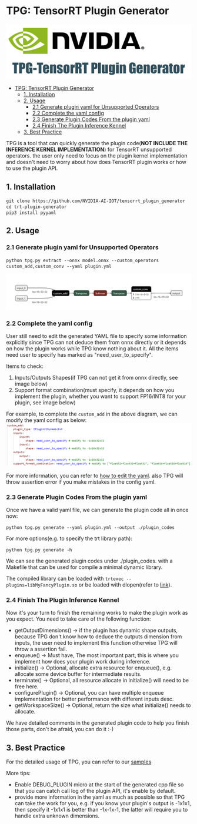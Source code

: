 # TPG: TensorRT Plugin Generator
![logo.png](./doc/logo.png)

- [TPG: TensorRT Plugin Generator](#tpg-tensorrt-plugin-generator)
  - [1. Installation](#1-installation)
  - [2. Usage](#2-usage)
    - [2.1 Generate plugin yaml for Unsupported Operators](#21-generate-plugin-yaml-for-unsupported-operators)
    - [2.2 Complete the yaml config](#22-complete-the-yaml-config)
    - [2.3 Generate Plugin Codes From the plugin yaml](#23-generate-plugin-codes-from-the-plugin-yaml)
    - [2.4 Finish The Plugin Inference Kennel](#24-finish-the-plugin-inference-kennel)
  - [3. Best Practice](#3-best-practice)

TPG is a tool that can quickly generate the plugin code(**NOT INCLUDE THE INFERENCE KERNEL IMPLEMENTATION**) for TensorRT unsupported operators. the user only need to focus on the plugin kernel implementation and doesn't need to worry about how does TensorRT plugin works or how to use the plugin API.
## 1. Installation

```
git clone https://github.com/NVIDIA-AI-IOT/tensorrt_plugin_generator
cd trt-plugin-generator
pip3 install pyyaml
```

## 2. Usage

### 2.1 Generate plugin yaml for Unsupported Operators


```
python tpg.py extract --onnx model.onnx --custom_operators custom_add,custom_conv --yaml plugin.yml
```
![onnx.png](./doc/onnx.png)

### 2.2 Complete the yaml config

User still need to edit the generated YAML file to specify some information explicitly since TPG can not deduce them from onnx directly or it depends on how the plugin works while TPG know nothing about it. All the items need user to specify has marked as "need_user_to_specify".

Items to check:
1. Inputs/Outputs Shapes(if TPG can not get it from onnx directly, see image below)
2. Support format combination(must specify, it depends on how you implement the plugin, whether you want to support FP16/INT8 for your plugin, see image below)

For example, to complete the `custom_add` in the above diagram, we can modify the yaml config as below:
![config.png](./doc/config.png)

For more information, you can refer to [how to edit the yaml](./doc/edit_yaml_config.md). also TPG will throw assertion error if you make mistakes in the config yaml.

### 2.3 Generate Plugin Codes From the plugin yaml

Once we have a valid yaml file, we can generate the plugin code all in once now:

```
python tpg.py generate --yaml plugin.yml --output ./plugin_codes
```

For more options(e.g. to specify the trt library path):
```
python tpg.py generate -h
```

We can see the generated plugin codes under ./plugin_codes. with a Makefile that can be used for compile a minimal dynamic library.

The compiled library can be loaded with `trtexec --plugins=libMyFancyPlugin.so` or be loaded with dlopen(refer to [link](https://github.com/NVIDIA/TensorRT/blob/b55c4710ce01f076c26710a48879fcb2661be4a9/samples/common/common.h#L893)).

### 2.4 Finish The Plugin Inference Kennel

Now it's your turn to finish the remaining works to make the plugin work as you expect. You need to take care of the following function:
- getOutputDimensions() -> if the plugin has dynamic shape outputs, because TPG don't know how to deduce the outputs dimension from inputs, the user need to implement this function otherwise TPG will throw a assertion fail.
- enqueue() -> Must have, The most important part, this is where you implement how does your plugin work during inference.
- initialize() -> Optional, allocate extra resource for enqueue(), e.g. allocate some device buffer for intermediate results.
- terminate() -> Optional, all resource allocate in initialize() will need to be free here.
- configurePlugin() -> Optional, you can have multiple enqueue implementation for better performance with different inputs desc.
- getWorkspaceSize() -> Optional, return the size what initialize() needs to allocate.

We have detailed comments in the generated plugin code to help you finish those parts, don't be afraid, you can do it :-)

## 3. Best Practice

For the detailed usage of TPG, you can refer to our [samples](./samples/readme.md)

More tips:
- Enable DEBUG_PLUGIN micro at the start of the generated cpp file so that you can catch call log of the plugin API, it's enable by default.
- provide more information in the yaml as much as possible so that TPG can take the work for you, e.g. if you know your plugin's output is -1x1x1, then specify it -1x1x1 is better than -1x-1x-1, the latter will require you to handle extra unknown dimensions.

